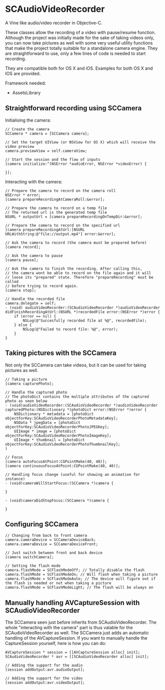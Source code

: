 SCAudioVideoRecorder
===============

A Vine like audio/video recorder in Objective-C.

These classes allow the recording of a video with pause/resume function. Although the project was initially made
for the sake of taking videos only, you can now take pictures as well with some very useful utility functions
that make the project totally suitable for a standalone camera engine.
They are straightforward to use, only a few lines of code is needed to start recording.

They are compatible both for OS X and iOS.
Examples for both OS X and IOS are provided.

Framework needed:
- AssetsLibrary


Straightforward recording using SCCamera
---------------------------------------

Initialising the camera:

	// Create the camera
	SCCamera * camera = [SCCamera camera];

	// Set the target UIView (or NSView for OS X) which will receive the video preview
	camera.previewView = self.cameraView;

	// Start the session and the flow of inputs
	[camera initialize:^(NSError *audioError, NSError *videoError) {

	}];

Interacting with the camera:

	// Prepare the camera to record on the camera roll
	NSError * error;
	[camera prepareRecordingAtCameraRoll:&error];

	// Prepare the camera to record on a temp file
	// The returned url is the generated temp file
	NSURL * outputUrl = [camera prepareRecordingOnTempDir:&error];

	// Prepare the camera to record on the specified url
	[camera prepareRecordingAtUrl:[NSURL URLWithString:@"file://output.mp4"] error:&error];

	// Ask the camera to record (the camera must be prepared before)
	[camera record];

	// Ask the camera to pause
	[camera pause];

	// Ask the camera to finish the recording. After calling this,
	// the camera wont be able to record on the file again and it will
	// loose its "prepared" state. Therefore "prepareRecording" must be called
	// before trying to record again.
	[camera stop];

	// Handle the recorded file
	camera.delegate = self;
	- (void) audioVideoRecorder:(SCAudioVideoRecorder *)audioVideoRecorder didFinishRecordingAtUrl:(NSURL *)recordedFile error:(NSError *)error {
		if (error == nil) {
			NSLog(@"Succesfully recorded file at %@", recordedFile);
		} else {
			NSLog(@"Failed to record file: %@", error);
		}
	}


Taking pictures with the SCCamera
------------------------------------------------------------

Not only the SCCamera can take videos, but it can be used for taking pictures as well. 

	// Taking a picture
	[camera capturePhoto];

	// Handle the captured photo
	// The photoDict contains the multiple attributes of the captured photo as seen below
	- (void)audioVideoRecorder:(SCAudioVideoRecorder *)audioVideoRecorder capturedPhoto:(NSDictionary *)photoDict error:(NSError *)error {
		NSDictionary * metadata = [photoDict objectForKey:SCAudioVideoRecorderPhotoMetadataKey];
		NSData * jpegData = [photoDict objectForKey:SCAudioVideoRecorderPhotoJPEGKey];
		UIImage * image = [photoDict objectForKey:SCAudioVideoRecorderPhotoImageKey];
		UIImage * thumbnail = [photoDict objectForKey:SCAudioVideoRecorderPhotoThumbnailKey];
	)

	// Focus
	[camera autoFocusAtPoint:CGPointMake(40, 40)];
	[camera continuousFocusAtPoint:CGPointMake(40, 40)];

	// Handling focus change (useful for showing an animation for instance)
	- (void)cameraWillStartFocus:(SCCamera *)camera {
		
	}

	- (void)cameraDidStopFocus:(SCCamera *)camera {
	
	}


Configuring SCCamera
------------------------------------------------------------


	// Changing from back to front camera
	camera.cameraDevice = SCCameraDeviceBack;
	camera.cameraDevice = SCCameraDeviceFront;

	// Just switch between front and back device
	[camera switchCamera];

	// Setting the flash mode
	camera.flashMode = SCFlashModeOff; // Totally disable the flash
	camera.flashMode = SCFlashModeOn; // Will flash when taking a picture
	camera.flashMode = SCFlashModeAuto; // The device will figure out if the flash is needed or not when taking a picture
	camera.flashMode = SCFlashModeLight; // The flash will be always on


Manually handling AVCaptureSession with SCAudioVideoRecorder
------------------------------------------------------------

The SCCamera seen just before inherits from SCAudioVideoRecorder. The whole "interacting with the camera" part is thus valable for the SCAudioVideoRecorder as well. The SCCamera just adds an automatic handling of the AVCaptureSession. If you want to manually handle the CaptureSession yourself, here is how you can do:


	AVCaptureSession * session = [[AVCaptureSession alloc] init];
	SCAudioVideoRecorder * avr = [[SCAudioVideoRecorder alloc] init];
	
	// Adding the support for the audio
	[session addOutput:avr.audioOutput];

	// Adding the support for the video
	[session addOutput:avr.videoOutput];
